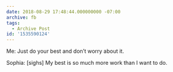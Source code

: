 ```yaml
---
date: 2018-08-29 17:48:44.000000000 -07:00
archive: fb
tags: 
  - Archive Post
id: '1535590124'
---
```


Me: Just do your best and don’t worry about it. 

Sophia: [sighs] My best is so much more work than I want to do.
